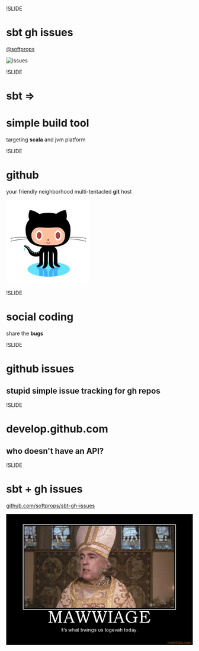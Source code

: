 !SLIDE
# **sbt** gh issues
[@softprops](http://twitter.com/softprops)

![issues](https://github.com/downloads/softprops/sbt-gh-issues/sbt-gh-issues.jpg)

!SLIDE

# **sbt** =>
# **s**imple **b**uild **t**ool

targeting **scala** and jvm platform

!SLIDE

# **git**hub

your friendly neighborhood multi-tentacled **git** host

![gh](hello/gh.jpg)

!SLIDE

# **social** coding
share the **bugs**

!SLIDE

# github **issues**

## stupid **simple** issue tracking for gh repos

!SLIDE

# **develop**.github.com
## who doesn't have an **API**?

!SLIDE
# **sbt** + **gh issues**
[github.com/softprops/sbt-gh-issues](https://github.com/softprops/sbt-gh-issues)

![marriage](hello/mawwiage.jpg)


